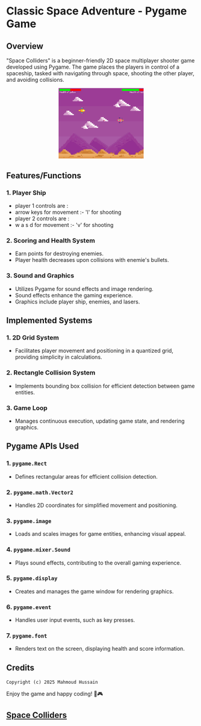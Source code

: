 # Classic Space Adventure - Pygame Game

## Overview

"Space Colliders" is a beginner-friendly 2D space multiplayer shooter game developed using Pygame. The game places the players in control of a spaceship, tasked with navigating through space, shooting the other player, and avoiding collisions.

<p align="center">
    <img src="Assets/image.png" alt="Image 1" width="45%">
</p>

## Features/Functions

### 1. Player Ship
- player 1 controls are :
- arrow keys for movement :- 'l' for shooting
- player 2 controls are :
- w a s d for movement :- 'v' for shooting  

### 2. Scoring and Health System
- Earn points for destroying enemies.
- Player health decreases upon collisions with enemie's bullets.

### 3. Sound and Graphics
- Utilizes Pygame for sound effects and image rendering.
- Sound effects enhance the gaming experience.
- Graphics include player ship, enemies, and lasers.

## Implemented Systems

### 1. 2D Grid System
- Facilitates player movement and positioning in a quantized grid, providing simplicity in calculations.

### 2. Rectangle Collision System
- Implements bounding box collision for efficient detection between game entities.

### 3. Game Loop
- Manages continuous execution, updating game state, and rendering graphics.

## Pygame APIs Used

### 1. `pygame.Rect`
- Defines rectangular areas for efficient collision detection.

### 2. `pygame.math.Vector2`
- Handles 2D coordinates for simplified movement and positioning.

### 3. `pygame.image`
- Loads and scales images for game entities, enhancing visual appeal.

### 4. `pygame.mixer.Sound`
- Plays sound effects, contributing to the overall gaming experience.

### 5. `pygame.display`
- Creates and manages the game window for rendering graphics.

### 6. `pygame.event`
- Handles user input events, such as key presses.

### 7. `pygame.font`
- Renders text on the screen, displaying health and score information.

## Credits
    
    Copyright (c) 2025 Mahmoud Hussain 


 Enjoy the game and happy coding! 🚀🎮

## [Space Colliders](https://github.com/Mahmoud-Hussain/Space-Colliders)
